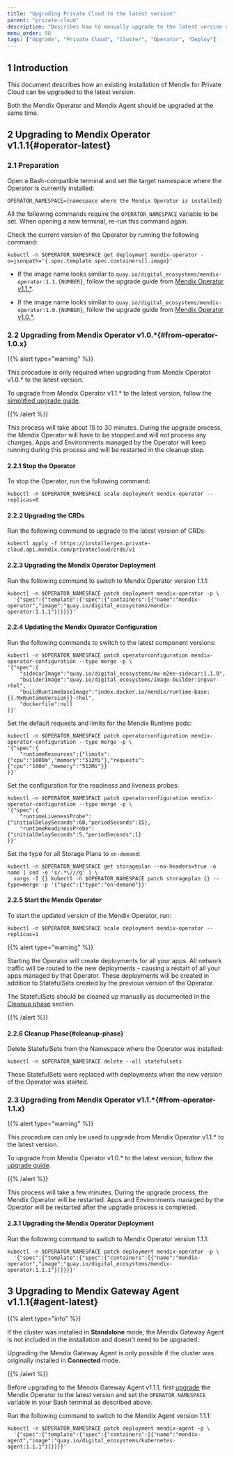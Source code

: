 ```yaml
---
title: "Upgrading Private Cloud to the latest version"
parent: "private-cloud"
description: "Describes how to manually upgrade to the latest version of the Mendix Operator"
menu_order: 90
tags: ["Upgrade", "Private Cloud", "Cluster", "Operator", "Deploy"]
---
```


## 1 Introduction

This document describes how an existing installation of Mendix for Private Cloud can be upgraded to the latest version.

Both the Mendix Operator and Mendix Agent should be upgraded at the same time.

## 2 Upgrading to Mendix Operator v1.1.1{#operator-latest}

### 2.1 Preparation

Open a Bash-compatible terminal and set the target namespace where the Operator is currently installed:

```shell
OPERATOR_NAMESPACE={namespace where the Mendix Operator is installed}
```

All the following commands require the `OPERATOR_NAMESPACE` variable to be set. When opening a new terminal, re-run this command again.

Check the current version of the Operator by running the following command:

```shell
kubectl -n $OPERATOR_NAMESPACE get deployment mendix-operator -o=jsonpath='{.spec.template.spec.containers[].image}' 
```

* If the image name looks similar to `quay.io/digital_ecosystems/mendix-operator:1.1.{NUMBER}`, follow the upgrade guide from [Mendix Operator v1.1.*](#from-operator-1.1.x).

* If the image name looks similar to `quay.io/digital_ecosystems/mendix-operator:1.0.{NUMBER}`, follow the upgrade guide from [Mendix Operator v1.0.*](#from-operator-1.0.x).

### 2.2 Upgrading from Mendix Operator v1.0.*{#from-operator-1.0.x}

{{% alert type="warning" %}}

This procedure is only required when upgrading from Mendix Operator v1.0.* to the latest version.

To upgrade from Mendix Operator v1.1.* to the latest version, follow the [simplified upgrade guide](#from-operator-1.1.x).

{{% /alert %}}

This process will take about 15 to 30 minutes.
During the upgrade process, the Mendix Operator will have to be stopped and will not process any changes.
Apps and Environments managed by the Operator will keep running during this process and will be restarted in the cleanup step.

#### 2.2.1 Stop the Operator

To stop the Operator, run the following command:

```shell
kubectl -n $OPERATOR_NAMESPACE scale deployment mendix-operator --replicas=0
```

#### 2.2.2 Upgrading the CRDs

Run the following command to upgrade to the latest version of CRDs:

```shell
kubectl apply -f https://installergen.private-cloud.api.mendix.com/privatecloud/crds/v1
```

#### 2.2.3 Upgrading the Mendix Operator Deployment

Run the following command to switch to Mendix Operator version 1.1.1:

```shell
kubectl -n $OPERATOR_NAMESPACE patch deployment mendix-operator -p \
  '{"spec":{"template":{"spec":{"containers":[{"name":"mendix-operator","image":"quay.io/digital_ecosystems/mendix-operator:1.1.1"}]}}}}'
```

#### 2.2.4 Updating the Mendix Operator Configuration

Run the following commands to switch to the latest component versions:

```shell
kubectl -n $OPERATOR_NAMESPACE patch operatorconfiguration mendix-operator-configuration --type merge -p \
'{"spec":{
    "sidecarImage":"quay.io/digital_ecosystems/mx-m2ee-sidecar:1.1.0",
    "builderImage":"quay.io/digital_ecosystems/image-builder:ingvar-rhel",
    "buildRuntimeBaseImage":"index.docker.io/mendix/runtime-base:{{.MxRuntimeVersion}}-rhel",
    "dockerfile":null
}}'
```

Set the default requests and limits for the Mendix Runtime pods:

```shell
kubectl -n $OPERATOR_NAMESPACE patch operatorconfiguration mendix-operator-configuration --type merge -p \
'{"spec":{
    "runtimeResources":{"limits":{"cpu":"1000m","memory":"512Mi"},"requests":{"cpu":"100m","memory":"512Mi"}}
}}'
```

Set the configuration for the readiness and liveness probes:

```shell
kubectl -n $OPERATOR_NAMESPACE patch operatorconfiguration mendix-operator-configuration --type merge -p \
'{"spec":{
    "runtimeLivenessProbe":{"initialDelaySeconds":60,"periodSeconds":15},
    "runtimeReadinessProbe":{"initialDelaySeconds":5,"periodSeconds":1}
}}'
```

Set the type for all Storage Plans to `on-demand`:

```shell
kubectl -n $OPERATOR_NAMESPACE get storageplan --no-headers=true -o name | sed -e 's/.*\///g' | \
  xargs -I {} kubectl -n $OPERATOR_NAMESPACE patch storageplan {} --type=merge -p '{"spec":{"type":"on-demand"}}'
```

#### 2.2.5 Start the Mendix Operator

To start the updated version of the Mendix Operator, run:

```shell
kubectl -n $OPERATOR_NAMESPACE scale deployment mendix-operator --replicas=1
```

{{% alert type="warning" %}}

Starting the Operator will create deployments for all your apps.
All network traffic will be routed to the new deployments - causing a restart of all your apps managed by that Operator.
These deployments will be created in addition to StatefulSets created by the previous version of the Operator.

The StatefulSets should be cleaned up manually as documented in the [Cleanup phase](#cleanup-phase) section.

{{% /alert %}}

#### 2.2.6 Cleanup Phase{#cleanup-phase}

Delete StatefulSets from the Namespace where the Operator was installed:

```shell
kubectl -n $OPERATOR_NAMESPACE delete --all statefulsets
```

These StatefulSets were replaced with deployments when the new version of the Operator was started.

### 2.3 Upgrading from Mendix Operator v1.1.*{#from-operator-1.1.x}

{{% alert type="warning" %}}

This procedure can only be used to upgrade from Mendix Operator v1.1.* to the latest version.

To upgrade from Mendix Operator v1.0.* to the latest version, follow the [upgrade guide](#from-operator-1.0.x).

{{% /alert %}}

This process will take a few minutes.
During the upgrade process, the Mendix Operator will be restarted.
Apps and Environments managed by the Operator will be restarted after the upgrade process is completed.

#### 2.3.1 Upgrading the Mendix Operator Deployment

Run the following command to switch to Mendix Operator version 1.1.1:

```shell
kubectl -n $OPERATOR_NAMESPACE patch deployment mendix-operator -p \
  '{"spec":{"template":{"spec":{"containers":[{"name":"mendix-operator","image":"quay.io/digital_ecosystems/mendix-operator:1.1.1"}]}}}}'
```

## 3 Upgrading to Mendix Gateway Agent v1.1.1{#agent-latest}

{{% alert type="info" %}}

If the cluster was installed in **Standalone** mode, the Mendix Gateway Agent is not included in the installation and doesn't need to be upgraded.

Upgrading the Mendix Gateway Agent is only possible if the cluster was originally installed in **Connected** mode.

{{% /alert %}}

Before upgrading to the Mendix Gateway Agent v1.1.1, first [upgrade](#operator-latest) the Mendix Operator to the latest version
and set the `OPERATOR_NAMESPACE` variable in your Bash terminal as described above.

Run the following command to switch to the Mendix Agent version 1.1.1:
```shell
kubectl -n $OPERATOR_NAMESPACE patch deployment mendix-agent -p \
  '{"spec":{"template":{"spec":{"containers":[{"name":"mendix-agent","image":"quay.io/digital_ecosystems/kubernetes-agent:1.1.1"}]}}}}'
```

